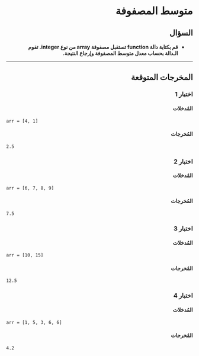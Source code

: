 # <div dir="rtl">متوسط المصفوفة</div>

## <div dir="rtl">السؤال</div>

<ul dir="rtl">
<li>
<b>
قم بكتابة دالة function تستقبل مصفوفة array من نوع integer. تقوم الـدالة بحساب معدل متوسط المصفوفة وإرجاع النتيجة.
</b>
</li>
</ul>

---

## <div dir="rtl">المخرجات المتوقعة</div>

### <div dir="rtl">اختبار 1</div>

#### <div dir="rtl">المُدخلات</div>

```text
arr = [4, 1]
```

#### <div dir="rtl">المُخرجات</div>

```text
2.5
```

### <div dir="rtl">اختبار 2</div>

#### <div dir="rtl">المُدخلات</div>

```text
arr = [6, 7, 8, 9]
```

#### <div dir="rtl">المُخرجات</div>

```text
7.5
```

### <div dir="rtl">اختبار 3</div>

#### <div dir="rtl">المُدخلات</div>

```text
arr = [10, 15]
```

#### <div dir="rtl">المُخرجات</div>

```text
12.5
```

### <div dir="rtl">اختبار 4</div>

#### <div dir="rtl">المُدخلات</div>

```text
arr = [1, 5, 3, 6, 6]
```

#### <div dir="rtl">المُخرجات</div>

```text
4.2
```